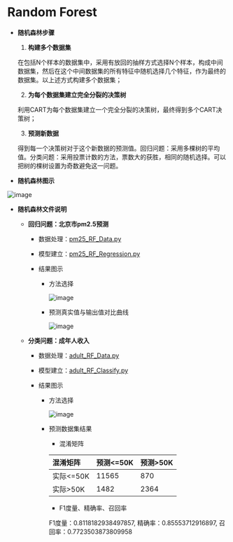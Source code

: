 # Random Forest

+ **随机森林步骤**

   1. **构建多个数据集**

    在包括N个样本的数据集中，采用有放回的抽样方式选择N个样本，构成中间数据集，然后在这个中间数据集的所有特征中随机选择几个特征，作为最终的数据集。以上述方式构建多个数据集；
    
   2. **为每个数据集建立完全分裂的决策树**
      
     利用CART为每个数据集建立一个完全分裂的决策树，最终得到多个CART决策树；
     
   3. **预测新数据**
   
     得到每一个决策树对于这个新数据的预测值。回归问题：采用多棵树的平均值。分类问题：采用投票计数的方法，票数大的获胜，相同的随机选择。可以把树的棵树设置为奇数避免这一问题。
     
+ **随机森林图示**

![image](https://github.com/Anfany/Machine-Learning-for-Beginner-by-Python3/blob/master/Bagging/Random_Forest/rf.jpg) 

+ **随机森林文件说明**

  + **回归问题：北京市pm2.5预测**
  
     + 数据处理：[pm25_RF_Data.py](https://github.com/Anfany/Machine-Learning-for-Beginner-by-Python3/blob/master/Bagging/Random_Forest/pm25_RF_Data.py)
     
     + 模型建立：[pm25_RF_Regression.py](https://github.com/Anfany/Machine-Learning-for-Beginner-by-Python3/blob/master/Bagging/Random_Forest/pm25_RF_Regression.py)
     
     + 结果图示
     
         * 方法选择
       
           ![image](https://github.com/Anfany/Machine-Learning-for-Beginner-by-Python3/blob/master/Bagging/Random_Forest/method.jpg) 
  
        * 预测真实值与输出值对比曲线 
     
           ![image](https://github.com/Anfany/Machine-Learning-for-Beginner-by-Python3/blob/master/Bagging/Random_Forest/duibi.jpg)
         
  
  
  + **分类问题：成年人收入**
    
     + 数据处理：[adult_RF_Data.py](https://github.com/Anfany/Machine-Learning-for-Beginner-by-Python3/blob/master/Bagging/Random_Forest/adult_RF_Data.py)
     
     + 模型建立：[adult_RF_Classify.py](https://github.com/Anfany/Machine-Learning-for-Beginner-by-Python3/blob/master/Bagging/Random_Forest/adult_RF_Classify.py)
     
     + 结果图示
     
         * 方法选择
       
           ![image](https://github.com/Anfany/Machine-Learning-for-Beginner-by-Python3/blob/master/Bagging/Random_Forest/method_adult1.jpg) 
  
        * 预测数据集结果
        
           * 混淆矩阵
   
           |  混淆矩阵 | 预测<=50K | 预测>50K |
           |:-------|:-------|:-------|
           | 实际<=50K |   11565  |   870    |
           |  实际>50K |    1482  |   2364   |

           
           * F1度量、精确率、召回率
           
           F1度量：0.8118182938497857, 精确率：0.85553712916897, 召回率：0.7723503873809958
           
           
     
         
     
